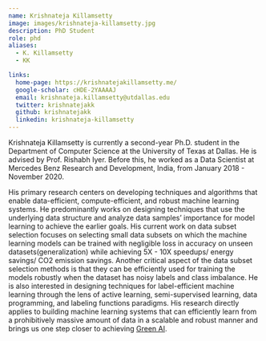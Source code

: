 ```yaml
---
name: Krishnateja Killamsetty 
image: images/krishnateja-killamsetty.jpg
description: PhD Student
role: phd
aliases:
  - K. Killamsetty
  - KK

links:
  home-page: https://krishnatejakillamsetty.me/
  google-scholar: cHDE-2YAAAAJ
  email: krishnateja.killamsetty@utdallas.edu
  twitter: krishnatejakk
  github: krishnatejakk
  linkedin: krishnateja-killamsetty
---
```


Krishnateja Killamsetty is currently a second-year Ph.D. student in the Department of Computer Science at the University of Texas at Dallas. He is advised by Prof. Rishabh Iyer. Before this, he worked as a Data Scientist at Mercedes Benz Research and Development, India, from January 2018 - November 2020.

His primary research centers on developing techniques and algorithms that enable data-efficient, compute-efficient, and robust machine learning systems. He predominantly works on designing techniques that use the underlying data structure and analyze data samples’ importance for model learning to achieve the earlier goals. His current work on data subset selection focuses on selecting small data subsets on which the machine learning models can be trained with negligible loss in accuracy on unseen datasets(generalization) while achieving 5X - 10X speedups/ energy savings/ CO2 emission savings. Another critical aspect of the data subset selection methods is that they can be efficiently used for training the models robustly when the dataset has noisy labels and class imbalance. He is also interested in designing techniques for label-efficient machine learning through the lens of active learning, semi-supervised learning, data programming, and labeling functions paradigms. His research directly applies to building machine learning systems that can efficiently learn from a prohibitively massive amount of data in a scalable and robust manner and brings us one step closer to achieving [Green AI](https://cacm.acm.org/magazines/2020/12/248800-green-ai/fulltext).


